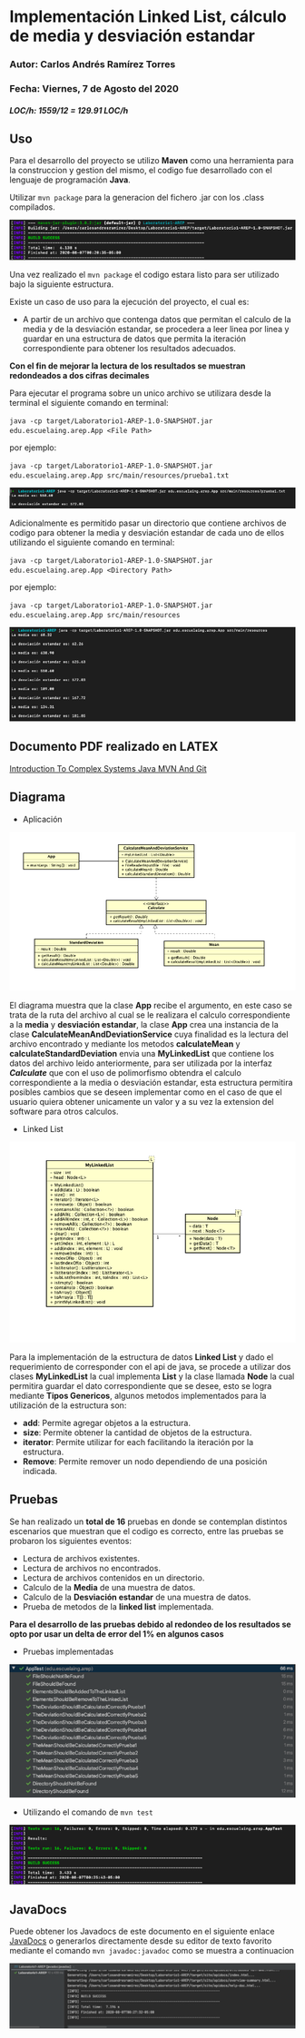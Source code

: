 # Implementación Linked List, cálculo de media y desviación estandar 

### Autor: Carlos Andrés Ramírez Torres
### Fecha: Viernes, 7 de Agosto del 2020
##### LOC/h: 1559/12 = 129.91 LOC/h

## Uso 

Para el desarrollo del proyecto se utilizo **Maven** como una herramienta para la construccion y gestion del mismo, el codigo fue desarrollado con el lenguaje de programación **Java**.

Utilizar `mvn package` para la generacion del fichero .jar con los .class compilados.

![Texto alternativo](https://github.com/CAndresRa/Laboratorio1-AREP/blob/master/ImgReadme/MVN%20package.png)

Una vez realizado el `mvn package` el codigo estara listo para ser utilizado bajo la siguiente estructura.

Existe un caso de uso para la ejecución del proyecto, el cual es:
 * A partir de un archivo que contenga datos que permitan el calculo de la media y de la desviación estandar, se procedera a leer linea por linea y guardar en una estructura de datos que permita la iteración correspondiente para obtener los resultados adecuados.
 
 **Con el fin de mejorar la lectura de los resultados se muestran redondeados a dos cifras decimales**
 
Para ejecutar el programa sobre un unico archivo se utilizara desde la terminal el siguiente comando en terminal:

`java -cp target/Laboratorio1-AREP-1.0-SNAPSHOT.jar edu.escuelaing.arep.App <File Path>`
 
por ejemplo:

`java -cp target/Laboratorio1-AREP-1.0-SNAPSHOT.jar edu.escuelaing.arep.App src/main/resources/prueba1.txt`

![Texto alternativo](https://github.com/CAndresRa/Laboratorio1-AREP/blob/master/ImgReadme/Simple.png)

Adicionalmente es permitido pasar un directorio que contiene archivos de codigo para obtener la media y desviación estandar de cada uno de ellos utilizando el siguiente comando en terminal:

`java -cp target/Laboratorio1-AREP-1.0-SNAPSHOT.jar edu.escuelaing.arep.App <Directory Path>`

por ejemplo:

`java -cp target/Laboratorio1-AREP-1.0-SNAPSHOT.jar edu.escuelaing.arep.App src/main/resources`

![](https://github.com/CAndresRa/Laboratorio1-AREP/blob/master/ImgReadme/Directory.png)

## Documento PDF realizado en LATEX 

[Introduction To Complex Systems Java MVN And Git](https://github.com/CAndresRa/Laboratorio1-AREP/blob/master/Introduction%20To%20Complex%20Systems%2C%20Java%2C%20MVN%2CAnd%20Git.pdf)

## Diagrama

* Aplicación 

![Texto alternativo](https://github.com/CAndresRa/Laboratorio1-AREP/blob/master/ImgReadme/Diagrama%20Aplicacion.png)

El diagrama muestra que la clase **App** recibe el argumento, en este caso se trata de la ruta del archivo al cual se le realizara el calculo correspondiente a la **media** y **desviación estandar**, la clase **App** crea una instancia de la clase **CalculateMeanAndDeviationService** cuya finalidad es la lectura del archivo encontrado y mediante los metodos **calculateMean** y **calculateStandardDeviation** envia una **MyLinkedList** que contiene los datos del archivo leido anteriormente, para ser utilizada por la interfaz ***Calculate*** que con el uso de polimorfismo obtendra el calculo correspondiente a la media o desviación estandar, esta estructura permitira posibles cambios que se deseen implementar como en el caso de que el usuario quiera obtener unicamente un valor y a su vez la extension del software para otros calculos.

* Linked List 

![Texto alternativo](https://github.com/CAndresRa/Laboratorio1-AREP/blob/master/ImgReadme/Diagrama%20coleccion.png)

Para la implementación de la estructura de datos **Linked List** y dado el requerimiento de corresponder con el api de java, se procede a utilizar dos clases **MyLinkedList** la cual implementa **List** y la clase llamada **Node** la cual permitira guardar el dato correspondiente que se desee, esto se logra mediante **Tipos Genericos**, algunos metodos implementados para la utilización de la estructura son:

* **add**: Permite agregar objetos a la estructura.
* **size**: Permite obtener la cantidad de objetos de la estructura.
* **iterator**: Permite utilizar for each facilitando la iteración por la estructura.
* **Remove**: Permite remover un nodo dependiendo de una posición indicada.


## Pruebas 


Se han realizado un **total de 16** pruebas en donde se contemplan distintos escenarios que muestran que el codigo es correcto, entre las pruebas se probaron los siguientes eventos:

* Lectura de archivos existentes.
* Lectura de archivos no encontrados.
* Lectura de archivos contenidos en un directorio.
* Calculo de la **Media** de una muestra de datos.
* Calculo de la **Desviación estandar** de una muestra de datos.
* Prueba de metodos de la **linked list** implementada.

**Para el desarrollo de las pruebas debido al redondeo de los resultados se opto por usar un delta de error del 1% en algunos casos**

* Pruebas implementadas

![Texto alternativo](https://github.com/CAndresRa/Laboratorio1-AREP/blob/master/ImgReadme/Implement%20test.png)

* Utilizando el comando de `mvn test`

![](https://github.com/CAndresRa/Laboratorio1-AREP/blob/master/ImgReadme/mvn%20Test.png)

## JavaDocs

Puede obtener los Javadocs de este documento en el siguiente enlace [JavaDocs](https://github.com/CAndresRa/Laboratorio1-AREP/tree/master/apidocs) o generarlos directamente desde su editor de texto favorito mediante el comando `mvn javadoc:javadoc` como se muestra a continuacion

![](https://github.com/CAndresRa/Laboratorio1-AREP/blob/master/ImgReadme/Java%20Doc.png)
